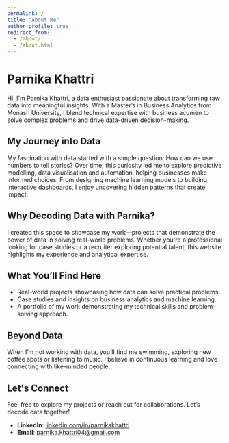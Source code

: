 ```yaml
---
permalink: /
title: "About Me"
author_profile: true
redirect_from: 
  - /about/
  - /about.html
---
```


# Parnika Khattri

Hi, I'm Parnika Khattri, a data enthusiast passionate about transforming raw data into meaningful insights. With a Master’s in Business Analytics from Monash University, I blend technical expertise with business acumen to solve complex problems and drive data-driven decision-making.

## My Journey into Data

My fascination with data started with a simple question: How can we use numbers to tell stories? Over time, this curiosity led me to explore predictive modelling, data visualisation and automation, helping businesses make informed choices. From designing machine learning models to building interactive dashboards, I enjoy uncovering hidden patterns that create impact.

## Why Decoding Data with Parnika?

I created this space to showcase my work—projects that demonstrate the power of data in solving real-world problems. Whether you're a professional looking for case studies or a recruiter exploring potential talent, this website highlights my experience and analytical expertise.

## What You’ll Find Here

- Real-world projects showcasing how data can solve practical problems.
- Case studies and insights on business analytics and machine learning.
- A portfolio of my work demonstrating my technical skills and problem-solving approach.

## Beyond Data

When I’m not working with data, you’ll find me swimming, exploring new coffee spots or listening to music. I believe in continuous learning and love connecting with like-minded people.

## Let's Connect

Feel free to explore my projects or reach out for collaborations. Let’s decode data together!

- **LinkedIn**: [linkedin.com/in/parnikakhattri](https://www.linkedin.com/in/parnikakhattri)  
- **Email**: [parnika.khattri04@gmail.com](mailto:parnika.khattri04@gmail.com)  
